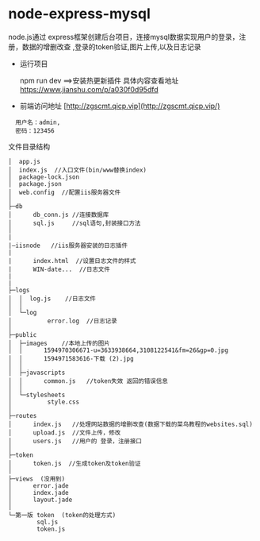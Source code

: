 # node-express-mysql
node.js通过 express框架创建后台项目，连接mysql数据实现用户的登录，注册，数据的增删改查 ,登录的token验证,图片上传,以及日志记录


  * 运行项目

    npm run dev    ==>安装热更新插件 具体内容查看地址 https://www.jianshu.com/p/a030f0d95dfd
    
 * 前端访问地址 [http://zgscmt.qicp.vip](http://zgscmt.qicp.vip/)
 ```
   用户名：admin,
   密码：123456
 ```
 
 文件目录结构
 
```
│  app.js    
│  index.js  //入口文件(bin/www替换index)
│  package-lock.json
│  package.json 
│  web.config  //配置iis服务器文件
│  
├─db
│      db_conn.js //连接数据库
│      sql.js     //sql语句,封装接口方法
│   
|
|—iisnode   //iis服务器安装的日志插件
|
|      index.html  //设置日志文件的样式 
|      WIN-date...  //日志文件
|    
|
├─logs
│  │  log.js    //日志文件
│  │  
│  └─log
│          error.log  //日志记录
│          
├─public
│  ├─images    //本地上传的图片
│  │      1594970306671-u=3633938664,3108122541&fm=26&gp=0.jpg
│  │      1594971583616-下载 (2).jpg
│  │      
│  ├─javascripts 
│  │      common.js   //token失效 返回的错误信息
│  │      
│  └─stylesheets
│          style.css
│          
├─routes
│      index.js   //处理网站数据的增删改查(数据下载的菜鸟教程的websites.sql)
│      upload.js  //文件上传，修改
│      users.js   //用户的 登录，注册接口
│      
├─token
│      token.js  //生成token及token验证
│      
├─views  (没用到)
│      error.jade
│      index.jade  
│      layout.jade
│      
└─第一版 token  (token的处理方式) 
        sql.js
        token.js        
```
